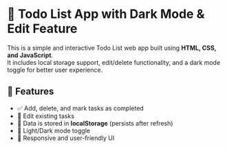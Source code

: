 # 📝 Todo List App with Dark Mode & Edit Feature

This is a simple and interactive Todo List web app built using **HTML, CSS, and JavaScript**.  
It includes local storage support, edit/delete functionality, and a dark mode toggle for better user experience.

## 🚀 Features

- ✅ Add, delete, and mark tasks as completed
- 📝 Edit existing tasks
- 💾 Data is stored in **localStorage** (persists after refresh)
- 🌙 Light/Dark mode toggle
- 🔄 Responsive and user-friendly UI
